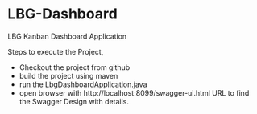 # LBG-Dashboard
LBG Kanban Dashboard Application

Steps to execute the Project,
- Checkout the project from github
- build the project using maven
- run the LbgDashboardApplication.java 
- open browser with http://localhost:8099/swagger-ui.html URL to find the Swagger Design with details.

